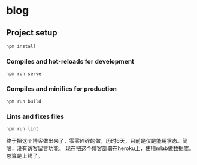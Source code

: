# blog

## Project setup
```
npm install
```

### Compiles and hot-reloads for development
```
npm run serve
```

### Compiles and minifies for production
```
npm run build
```

### Lints and fixes files
```
npm run lint
```
终于把这个博客做出来了，零零碎碎的做，历时6天，目前是仅是能用状态。简陋，没有访客留言功能。
现在把这个博客部署在heroku上，使用mlab做数据库。总算是上线了。

